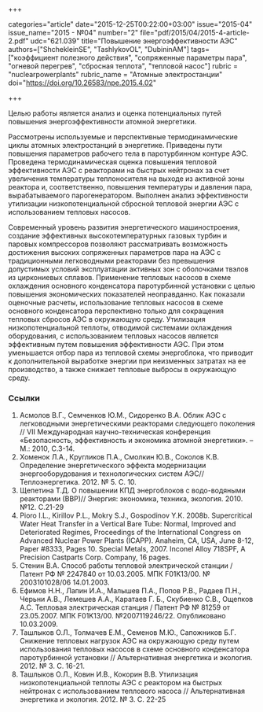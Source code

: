 +++

categories="article"
date="2015-12-25T00:22:00+03:00"
issue="2015-04"
issue_name="2015 - №04"
number="2"
file="pdf/2015/04/2015-4-article-2.pdf"
udc="621.039"
title="Повышение энергоэффективности АЭС"
authors=["ShchekleinSE", "TashlykovOL", "DubininAM"]
tags=["коэффициент полезного действия", "сопряженные параметры пара", "огневой перегрев", "сбросная теплота", "тепловой насос"]
rubric = "nuclearpowerplants"
rubric_name = "Aтомные электростанции"
doi="https://doi.org/10.26583/npe.2015.4.02"

+++

Целью работы является анализ и оценка потенциальных путей повышения энергоэффективности атомной энергетики.

Рассмотрены используемые и перспективные термодинамические циклы атомных электростанций в энергетике. Приведены пути повышения параметров рабочего тела в паротурбинном контуре АЭС. Проведена термодинамическая оценка повышения тепловой эффективности АЭС с реакторами на быстрых нейтронах за счет увеличения температуры теплоносителя на выходе из активной зоны реактора и, соответственно, повышения температуры и давления пара, вырабатываемого парогенератором. Выполнен анализ эффективности утилизации низкопотенциальной сбросной тепловой энергии АЭС с использованием тепловых насосов.

Современный уровень развития энергетического машиностроения, создание эффективных высокотемпературных газовых турбин и паровых компрессоров позволяют рассматривать возможность достижения высоких сопряженных параметров пара на АЭС с традиционными легководными реакторами без превышения допустимых условий эксплуатации активных зон с оболочками твэлов из циркониевых сплавов. Применение тепловых насосов в схеме охлаждения основного конденсатора паротурбинной установки с целью повышения экономических показателей неоправданно. Как показали оценочные расчеты, использование тепловых насосов в схеме основного конденсатора перспективно только для сокращения тепловых сбросов АЭС в окружающую среду. Утилизация низкопотенциальной теплоты, отводимой системами охлаждения оборудования, с использованием тепловых насосов является эффективным путем повышения эффективности АЭС. При этом уменьшается отбор пара из тепловой схемы энергоблока, что приводит к дополнительной выработке энергии при неизменных затратах на ее производство, а также снижает тепловые выбросы в окружающую среду.


### Ссылки

1. Асмолов В.Г., Семченков Ю.М., Сидоренко В.А. Облик АЭС с легководными энергетическими реакторами следующего поколения // VII Международная научно-техническая конференция «Безопасность, эффективность и экономика атомной энергетики». –М.: 2010, С.3-14.
2. Хоменок Л.А., Кругликов П.А., Смолкин Ю.В., Соколов К.В. Определение энергетического эффекта модернизации энергооборудования и технологических систем АЭС//Теплоэнергетика. 2012. № 5. С. 10.
3. Щепетина Т.Д. О повышении КПД энергоблоков с водо-водяными реакторами (ВВР)// Энергия: экономика, техника, экология. 2010. №12. С.21-29
4. Pioro I.L., Kirillov P.L., Mokry S.J., Gospodinov Y.K. 2008b. Supercritical Water Heat Transfer in a Vertical Bare Tube: Normal, Improved and Deteriorated Regimes, Proceedings of the International Congress on Advanced Nuclear Power Plants (ICAPP). Anaheim, CA, USA, June 8-12, Paper #8333, Pages 10. Special Metals, 2007. Inconel Alloy 718SPF, A Precision Castparts Corp. Company, 16 pages.
5. Стенин В.А. Способ работы тепловой электрической станции / Патент РФ № 2247840 от 10.03.2005. МПК F01K13/00. № 2003101028/06 14.01.2003.
6. Ефимов Н.Н., Лапин И.А., Малышев П.А., Попов Р.В., Радаев П.Н., Черьни А.В., Лемешев А.А., Каратаев Г. Б., Скубиенко С.В., Ощепков А.С. Тепловая электрическая станция / Патент РФ № 81259 от 23.05.2007. МПК F01K13/00. №2007119246/22. Опубликовано 10.03.2009.
7. Ташлыков О.Л., Толмачев Е.М., Семенов М.Ю., Сапожников Б.Г. Снижение тепловых нагрузок АЭС на окружающую среду путем использования тепловых насосов в схеме основного конденсатора паротурбинной установки // Альтернативная энергетика и экология. 2012. № 3. С. 16-21.
8. Ташлыков О.Л., Ковин И.В., Кокорин В.В. Утилизация низкопотенциальной теплоты АЭС с реактором на быстрых нейтронах с использованием теплового насоса // Альтернативная энергетика и экология. 2012. № 3. С. 22-25
